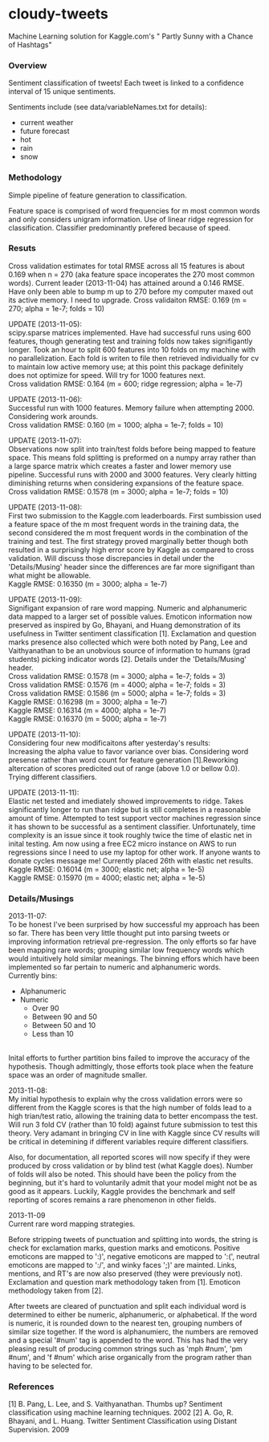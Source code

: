 cloudy-tweets
=============

Machine Learning solution for Kaggle.com's 
"<a herf="http://www.kaggle.com/c/crowdflower-weather-twitter">
Partly Sunny with a Chance of Hashtags</a>"

<h3>Overview</h3>

Sentiment classification of tweets! Each tweet is linked to a confidence
interval of 15 unique sentiments.

Sentiments include (see data/variableNames.txt for details):
<ul>
  <li>current weather</li>
  <li>future forecast</li>
  <li>hot</li>
  <li>rain</li>
  <li>snow</li>
</ul>

<h3>Methodology</h3>

Simple pipeline of feature generation to classification.

Feature space is comprised of word frequencies for m most common words and only
considers unigram information. Use of linear ridge regression for 
classification. Classifier predominantly prefered because of speed.

<h3>Resuts</h3>

Cross validation estimates for total RMSE across all 15 features is about 0.169
when n = 270 (aka feature space incoperates the 270 most common words).
Current leader (2013-11-04) has attained around a 0.146 RMSE. Have only been
able to bump m up to 270 before my computer maxed out its active memory. I need
to upgrade.
  Cross validaiton RMSE: 0.169 (m = 270; alpha = 1e-7; folds = 10)

UPDATE (2013-11-05):<br>
scipy.sparse matrices implemented. Have had successful runs using 600 features,
though generating test and training folds now takes signifigantly longer. Took
an hour to split 600 features into 10 folds on my machine with no
parallelization. Each fold is writen to file then retrieved individually for cv
to maintain low active memory use; at this point this package definitely does
not optimize for speed. Will try for 1000 features next.<br>
  Cross validation RMSE: 0.164 (m = 600; ridge regression; alpha = 1e-7)

UPDATE (2013-11-06):<br>
Successful run with 1000 features. Memory failure when attempting 2000.
Considering work arounds.<br>
  Cross validation RMSE: 0.160 (m = 1000; alpha = 1e-7; folds = 10)

UPDATE (2013-11-07):<br>
Observations now split into train/test folds before being mapped to feature
space. This means fold splitting is preformed on a numpy array rather than a 
large sparce matrix  which creates a faster and lower memory use pipeline. 
Successful runs with 2000 and 3000 features. Very clearly hitting diminishing
returns when considering expansions of the feature space.<br>
  Cross validation RMSE: 0.1578 (m = 3000; alpha = 1e-7; folds = 10)

UPDATE (2013-11-08):<br>
First two submission to the Kaggle.com leaderboards. First sumbission used a
feature space of the m most frequent words in the training data, the second
considered the m most frequent words in the combination of the training and
test. The first strategy proved marginally better though both resulted in a
surprisingly high error score by Kaggle as compared to cross validation. Will
discuss those discrepancies in detail under the 'Details/Musing' header since
the differences are far more signifigant than what might be allowable.<br>
  Kaggle RMSE: 0.16350 (m = 3000; alpha = 1e-7) 

UPDATE (2013-11-09):<br>
Signifigant expansion of rare word mapping. Numeric and alphanumeric data
mapped to a larger set of possible values. Emoticon information now preserved
as inspired by Go, Bhayani, and Huang demonstration of its usefulness in 
Twitter sentiment classification [1]. Exclamation and question marks presence
also collected which were both noted by Pang, Lee and Vaithyanathan to be an
unobvious source of information to humans (grad students) picking indicator
words [2]. Details under the 'Details/Musing' header.<br>
  Cross validation RMSE: 0.1578 (m = 3000; alpha = 1e-7; folds = 3)<br>
  Cross validation RMSE: 0.1576 (m = 4000; alpha = 1e-7; folds = 3)<br>
  Cross validation RMSE: 0.1586 (m = 5000; alpha = 1e-7; folds = 3)<br>
  Kaggle RMSE: 0.16298 (m = 3000; alpha = 1e-7)<br>
  Kaggle RMSE: 0.16314 (m = 4000; alpha = 1e-7)<br>
  Kaggle RMSE: 0.16370 (m = 5000; alpha = 1e-7)<br>

UPDATE (2013-11-10):<br>
Considering four new modificaitons after yesterday's results:<br>
Increasing the alpha value to favor variance over bias. Considering word 
presense rather than word count for feature generation [1].Reworking
altercation of scores predicited out of range (above 1.0 or bellow 0.0). Trying
different classifiers.

UPDATE (2013-11-11):<br>
Elastic net tested and imediately showed improvements to ridge. Takes
significantly longer to run than ridge but is still completes in a reasonable
amount of time. Attempted to test support vector machines regression since it
has shown to be successful as a sentiment classifier. Unfortunately, time
complexity is an issue since it took roughly twice the time of elastic net in
inital testing. Am now using a free EC2 micro instance on AWS to run 
regressions since I need to use my laptop for other work. If anyone wants to
donate cycles message me! Currently placed 26th with elastic net results.<br>
  Kaggle RMSE: 0.16014 (m = 3000; elastic net; alpha = 1e-5)<br>
  Kaggle RMSE: 0.15970 (m = 4000; elastic net; alpha = 1e-5)


<h3>Details/Musings</h3>

2013-11-07:<br>
To be honest I've been surprised by how successful my approach has been so far.
There has been very little thought put into parsing tweets or improving
information retrieval pre-regression. The only efforts so far have been mapping
rare words; grouping similar low frequency words which would intuitively hold
similar meanings. The binning effors which have been implemented so far pertain
to numeric and alphanumeric words.
<br>Currently bins:
<ul>
  <li>Alphanumeric</li>
  <li>Numeric
    <ul>
      <li>Over 90</li>
      <li>Between 90 and 50</li>
      <li>Between 50 and 10</li>
      <li>Less than 10</li>
    </ul>
  </li>
</ul><br>
Inital efforts to further partition bins failed to improve the accuracy of the
hypothesis. Though admittingly, those efforts took place  when the feature 
space was an order of magnitude smaller.

2013-11-08:<br>
My initial hypothesis to explain why the cross validation errors were so
different from the Kaggle scores is that the high number of folds lead to a
high trian/test ratio, allowing the training data to better encompass the test.
Will run 3 fold CV (rather than 10 fold) against future submission to test this
theory. Very adamant in bringing CV in line with Kaggle since CV results will
be critical in detemining if different variables require different classifiers.

Also, for documentation, all reported scores will now specify if they were
produced by cross validation or by blind test (what Kaggle does). Number of
folds will also be noted. This should have been the policy from the beginning,
but it's hard to voluntarily admit that your model might not be as good as it
appears. Luckily, Kaggle provides the benchmark and self reporting of scores
remains a rare phenomenon in other fields.

2013-11-09<br>
Current rare word mapping strategies.

Before stripping tweets of punctuation and splitting into words, the string is
check for exclamation marks, question marks and emoticons. Positive emoticons
are mapped to ':)', negative emoticons are mapped to ':(', neutral emoticons 
are mapped to ':/', and winky faces ';)' are mainted. Links, mentions, and RT's
are now also preserved (they were previously not). Exclamation and question
mark methodology taken from [1]. Emoticon methodology taken from [2].

After tweets are cleared of punctuation and split each individual word is
determined to either be numeric, alphanumeric, or alphabetical. If the word is
numeric, it is rounded down to the nearest ten, grouping numbers of similar
size together. If the word is alphanumierc, the numbers are removed and a
special '#num' tag is appended to the word. This has had the very pleasing
result of producing common strings such as 'mph #num', 'pm #num', and 'f #num'
which arise organically from the program rather than having to be selected for.


<h3>References</h3>
[1] B. Pang, L. Lee, and S. Vaithyanathan. Thumbs up? Sentiment classification
using machine learning techniques. 2002
[2] A. Go, R. Bhayani, and L. Huang. Twitter Sentiment Classification using
Distant Supervision. 2009
